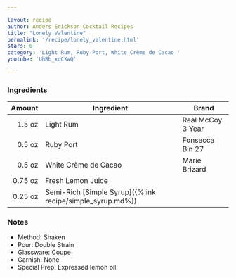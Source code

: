 ```yaml
---

layout: recipe
author: Anders Erickson Cocktail Recipes
title: "Lonely Valentine"
permalink: '/recipe/lonely_valentine.html'
stars: 0
category: 'Light Rum, Ruby Port, White Crème de Cacao '
youtube: 'UhRb_xqCXwQ'

---
```


### Ingredients

| Amount  | Ingredient               | Brand                   |
| ------: | --------------------------------------------------------- | ----------------- |
|  1.5 oz | Light Rum                                                 | Real McCoy 3 Year |
|  0.5 oz | Ruby Port                                                 | Fonsecca Bin 27   |
|  0.5 oz | White Crème de Cacao                                      | Marie Brizard     |
| 0.75 oz | Fresh Lemon Juice                                         |
| 0.25 oz | Semi-Rich [Simple Syrup]({%link recipe/simple_syrup.md%}) |

### Notes

- Method: Shaken
- Pour: Double Strain
- Glassware: Coupe
- Garnish: None
- Special Prep: Expressed lemon oil


